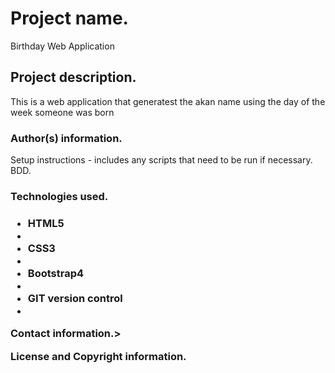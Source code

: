 <h1>Project name.</h1>
<p>Birthday Web Application</p>

<h2>Project description.</h2>
<p>This is a web application that generatest the akan name using the day of the week someone was born</p>

<h3>Author(s) information.</h3>

Setup instructions - includes any scripts that need to be run if necessary.
BDD.
<h3>Technologies used.<h3>
<ul>
  <li>HTML5<li>
  <li>CSS3<li>
  <li>Bootstrap4<li>
  <li>GIT version control<li>
</ul>
Contact information.>

License and Copyright information.